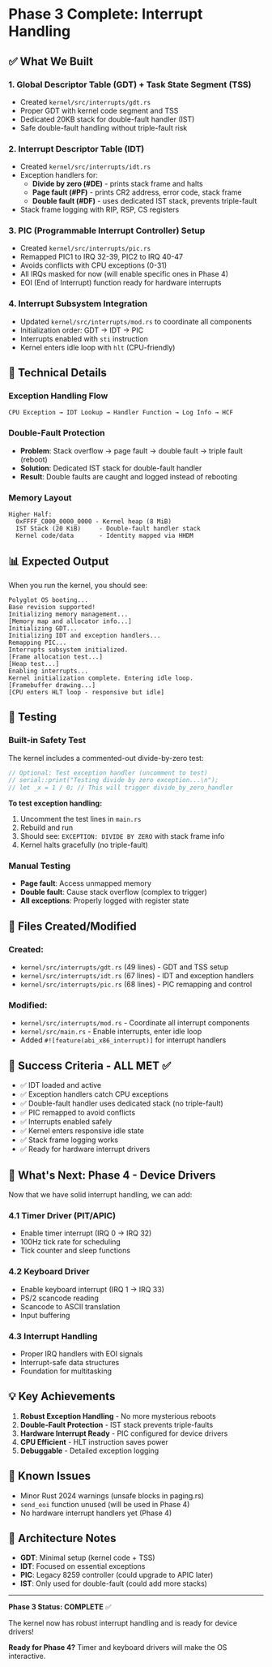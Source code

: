 # Phase 3 Complete: Interrupt Handling

## ✅ What We Built

### 1. **Global Descriptor Table (GDT) + Task State Segment (TSS)**
- Created `kernel/src/interrupts/gdt.rs`
- Proper GDT with kernel code segment and TSS
- Dedicated 20KB stack for double-fault handler (IST)
- Safe double-fault handling without triple-fault risk

### 2. **Interrupt Descriptor Table (IDT)**
- Created `kernel/src/interrupts/idt.rs`
- Exception handlers for:
  - **Divide by zero (#DE)** - prints stack frame and halts
  - **Page fault (#PF)** - prints CR2 address, error code, stack frame
  - **Double fault (#DF)** - uses dedicated IST stack, prevents triple-fault
- Stack frame logging with RIP, RSP, CS registers

### 3. **PIC (Programmable Interrupt Controller) Setup**
- Created `kernel/src/interrupts/pic.rs`
- Remapped PIC1 to IRQ 32-39, PIC2 to IRQ 40-47
- Avoids conflicts with CPU exceptions (0-31)
- All IRQs masked for now (will enable specific ones in Phase 4)
- EOI (End of Interrupt) function ready for hardware interrupts

### 4. **Interrupt Subsystem Integration**
- Updated `kernel/src/interrupts/mod.rs` to coordinate all components
- Initialization order: GDT → IDT → PIC
- Interrupts enabled with `sti` instruction
- Kernel enters idle loop with `hlt` (CPU-friendly)

## 🔧 Technical Details

### Exception Handling Flow
```
CPU Exception → IDT Lookup → Handler Function → Log Info → HCF
```

### Double-Fault Protection
- **Problem**: Stack overflow → page fault → double fault → triple fault (reboot)
- **Solution**: Dedicated IST stack for double-fault handler
- **Result**: Double faults are caught and logged instead of rebooting

### Memory Layout
```
Higher Half:
  0xFFFF_C000_0000_0000 - Kernel heap (8 MiB)
  IST Stack (20 KiB)     - Double-fault handler stack
  Kernel code/data       - Identity mapped via HHDM
```

## 📊 Expected Output

When you run the kernel, you should see:
```
Polyglot OS booting...
Base revision supported!
Initializing memory management...
[Memory map and allocator info...]
Initializing GDT...
Initializing IDT and exception handlers...
Remapping PIC...
Interrupts subsystem initialized.
[Frame allocation test...]
[Heap test...]
Enabling interrupts...
Kernel initialization complete. Entering idle loop.
[Framebuffer drawing...]
[CPU enters HLT loop - responsive but idle]
```

## 🧪 Testing

### Built-in Safety Test
The kernel includes a commented-out divide-by-zero test:
```rust
// Optional: Test exception handler (uncomment to test)
// serial::print("Testing divide by zero exception...\n");
// let _x = 1 / 0; // This will trigger divide_by_zero_handler
```

**To test exception handling:**
1. Uncomment the test lines in `main.rs`
2. Rebuild and run
3. Should see: `EXCEPTION: DIVIDE BY ZERO` with stack frame info
4. Kernel halts gracefully (no triple-fault)

### Manual Testing
- **Page fault**: Access unmapped memory
- **Double fault**: Cause stack overflow (complex to trigger)
- **All exceptions**: Properly logged with register state

## 📁 Files Created/Modified

### Created:
- `kernel/src/interrupts/gdt.rs` (49 lines) - GDT and TSS setup
- `kernel/src/interrupts/idt.rs` (67 lines) - IDT and exception handlers  
- `kernel/src/interrupts/pic.rs` (68 lines) - PIC remapping and control

### Modified:
- `kernel/src/interrupts/mod.rs` - Coordinate all interrupt components
- `kernel/src/main.rs` - Enable interrupts, enter idle loop
- Added `#![feature(abi_x86_interrupt)]` for interrupt handlers

## 🎯 Success Criteria - ALL MET ✅

- ✅ IDT loaded and active
- ✅ Exception handlers catch CPU exceptions
- ✅ Double-fault handler uses dedicated stack (no triple-fault)
- ✅ PIC remapped to avoid conflicts
- ✅ Interrupts enabled safely
- ✅ Kernel enters responsive idle state
- ✅ Stack frame logging works
- ✅ Ready for hardware interrupt drivers

## 🚀 What's Next: Phase 4 - Device Drivers

Now that we have solid interrupt handling, we can add:

### 4.1 Timer Driver (PIT/APIC)
- Enable timer interrupt (IRQ 0 → IRQ 32)
- 100Hz tick rate for scheduling
- Tick counter and sleep functions

### 4.2 Keyboard Driver  
- Enable keyboard interrupt (IRQ 1 → IRQ 33)
- PS/2 scancode reading
- Scancode to ASCII translation
- Input buffering

### 4.3 Interrupt Handling
- Proper IRQ handlers with EOI signals
- Interrupt-safe data structures
- Foundation for multitasking

## 💡 Key Achievements

1. **Robust Exception Handling** - No more mysterious reboots
2. **Double-Fault Protection** - IST stack prevents triple-faults  
3. **Hardware Interrupt Ready** - PIC configured for device drivers
4. **CPU Efficient** - HLT instruction saves power
5. **Debuggable** - Detailed exception logging

## 🐛 Known Issues

- Minor Rust 2024 warnings (unsafe blocks in paging.rs)
- `send_eoi` function unused (will be used in Phase 4)
- No hardware interrupt handlers yet (Phase 4)

## 📝 Architecture Notes

- **GDT**: Minimal setup (kernel code + TSS)
- **IDT**: Focused on essential exceptions
- **PIC**: Legacy 8259 controller (could upgrade to APIC later)
- **IST**: Only used for double-fault (could add more stacks)

---

**Phase 3 Status: COMPLETE** ✅

The kernel now has robust interrupt handling and is ready for device drivers!

**Ready for Phase 4?** Timer and keyboard drivers will make the OS interactive.
